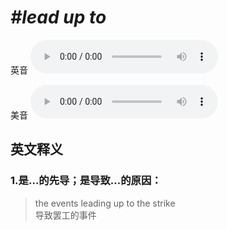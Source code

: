 # ***\#lead up to*** 
英音
<audio src="./media/lead up to1_AAC.aac" controls="controls"></audio>

美音
<audio src="./media/lead up to2_AAC.aac" controls="controls"></audio>



  

英文释义
---
### 1.**是…的先导；是导致…的原因：**  

 > the events leading up to the strike   
 > 导致罢工的事件    


